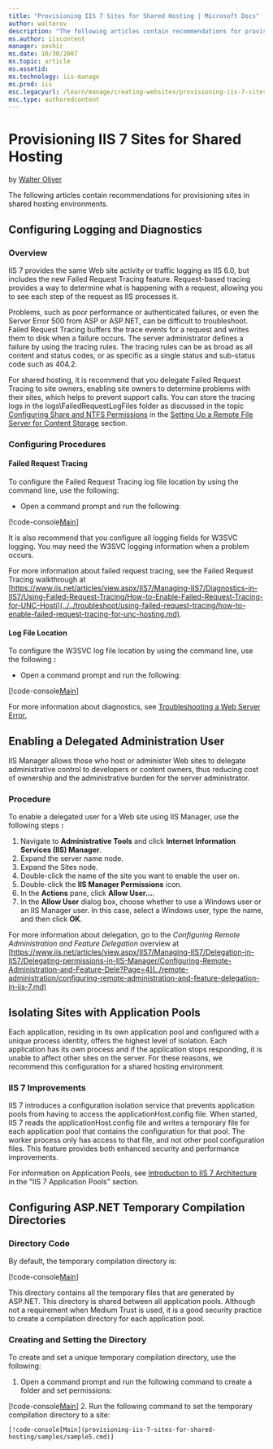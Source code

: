 ```yaml
---
title: "Provisioning IIS 7 Sites for Shared Hosting | Microsoft Docs"
author: walterov
description: "The following articles contain recommendations for provisioning sites in shared hosting environments. Configuring Logging and Diagnostics Enabling a Delegate..."
ms.author: iiscontent
manager: soshir
ms.date: 10/30/2007
ms.topic: article
ms.assetid: 
ms.technology: iis-manage
ms.prod: iis
msc.legacyurl: /learn/manage/creating-websites/provisioning-iis-7-sites-for-shared-hosting
msc.type: authoredcontent
---
```

Provisioning IIS 7 Sites for Shared Hosting
====================
by [Walter Oliver](https://github.com/walterov)

The following articles contain recommendations for provisioning sites in shared hosting environments.

<a id="ConfigLog"></a>

## Configuring Logging and Diagnostics

### Overview

IIS 7 provides the same Web site activity or traffic logging as IIS 6.0, but includes the new Failed Request Tracing feature. Request-based tracing provides a way to determine what is happening with a request, allowing you to see each step of the request as IIS processes it.

Problems, such as poor performance or authenticated failures, or even the Server Error 500 from ASP or ASP.NET, can be difficult to troubleshoot. Failed Request Tracing buffers the trace events for a request and writes them to disk when a failure occurs. The server administrator defines a failure by using the tracing rules. The tracing rules can be as broad as all content and status codes, or as specific as a single status and sub-status code such as 404.2.

For shared hosting, it is recommend that you delegate Failed Request Tracing to site owners, enabling site owners to determine problems with their sites, which helps to prevent support calls. You can store the tracing logs in the logs\FailedRequestLogFiles folder as discussed in the topic [Configuring Share and NTFS Permissions](../../web-hosting/configuring-servers-in-the-windows-web-platform/configuring-share-and-ntfs-permissions.md) in the [Setting Up a Remote File Server for Content Storage](../../web-hosting/configuring-servers-in-the-windows-web-platform/index.md) section.

### Configuring Procedures

#### Failed Request Tracing

To configure the Failed Request Tracing log file location by using the command line, use the following:

- Open a command prompt and run the following:

[!code-console[Main](provisioning-iis-7-sites-for-shared-hosting/samples/sample1.cmd)]

It is also recommend that you configure all logging fields for W3SVC logging. You may need the W3SVC logging information when a problem occurs.

For more information about failed request tracing, see the Failed Request Tracing walkthrough at [https://www.iis.net/articles/view.aspx/IIS7/Managing-IIS7/Diagnostics-in-IIS7/Using-Failed-Request-Tracing/How-to-Enable-Failed-Request-Tracing-for-UNC-Hosti](../../troubleshoot/using-failed-request-tracing/how-to-enable-failed-request-tracing-for-unc-hosting.md).

#### Log File Location

To configure the W3SVC log file location by using the command line, use the following **:** 

- Open a command prompt and run the following:

[!code-console[Main](provisioning-iis-7-sites-for-shared-hosting/samples/sample2.cmd)]

For more information about diagnostics, see [Troubleshooting a Web Server Error.](../../troubleshoot/index.md)

<a id="Enabling"></a>

## Enabling a Delegated Administration User

IIS Manager allows those who host or administer Web sites to delegate administrative control to developers or content owners, thus reducing cost of ownership and the administrative burden for the server administrator.

### Procedure

To enable a delegated user for a Web site using IIS  Manager, use the following steps **:** 

1. Navigate to **Administrative Tools** and click **Internet Information Services (IIS) Manager**.
2. Expand the server name node.
3. Expand the Sites node.
4. Double-click the name of the site you want to enable the user on.
5. Double-click the **IIS Manager Permissions** icon.
6. In the **Actions** pane, click **Allow User...**.
7. In the **Allow User** dialog box, choose whether to use a Windows user or an IIS Manager user. In this case, select a Windows user, type the name, and then click **OK**.

For more information about delegation, go to the *Configuring Remote Administration and Feature Delegation* overview at [https://www.iis.net/articles/view.aspx/IIS7/Managing-IIS7/Delegation-in-IIS7/Delegating-permissions-in-IIS-Manager/Configuring-Remote-Administration-and-Feature-Dele?Page=4](../remote-administration/configuring-remote-administration-and-feature-delegation-in-iis-7.md)

<a id="Isolating"></a>

## Isolating Sites with Application Pools

Each application, residing in its own application pool and configured with a unique process identity, offers the highest level of isolation. Each application has its own process and if the application stops responding, it is unable to affect other sites on the server. For these reasons, we recommend this configuration for a shared hosting environment.

### IIS 7 Improvements

IIS 7 introduces a configuration isolation service that prevents application pools from having to access the applicationHost.config file. When started, IIS 7 reads the applicationHost.config file and writes a temporary file for each application pool that contains the configuration for that pool. The worker process only has access to that file, and not other pool configuration files. This feature provides both enhanced security and performance improvements.

For information on Application Pools, see [Introduction to IIS 7 Architecture](../../get-started/introduction-to-iis/introduction-to-iis-architecture.md) in the "IIS 7 Application Pools" section.

<a id="ConfigASP"></a>

## Configuring ASP.NET Temporary Compilation Directories

### Directory Code

By default, the temporary compilation directory is:

[!code-console[Main](provisioning-iis-7-sites-for-shared-hosting/samples/sample3.cmd)]

This directory contains all the temporary files that are generated by ASP.NET. This directory is shared between all application pools. Although not a requirement when Medium Trust is used, it is a good security practice to create a compilation directory for each application pool.

### Creating and Setting the Directory

To create and set a unique temporary compilation directory, use the following:

1. Open a command prompt and run the following command to create a folder and set permissions:

[!code-console[Main](provisioning-iis-7-sites-for-shared-hosting/samples/sample4.cmd)]
2. Run the following command to set the temporary compilation directory to a site:  

    [!code-console[Main](provisioning-iis-7-sites-for-shared-hosting/samples/sample5.cmd)]